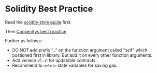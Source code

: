 # Solidity Best Practice

Read the [solidity style guide](http://solidity.readthedocs.io/en/latest/style-guide.html) first.

Then [ConsenSys best practice](https://github.com/ConsenSys/smart-contract-best-practices).

Further as follows:

* DO NOT add prefix "_" on the function argument called "self" which postioned first in library. But add it on every other function arguments.
* Add version v1…n for updatable contracts.
* Recommend to ```delete``` state variables for saving gas.


